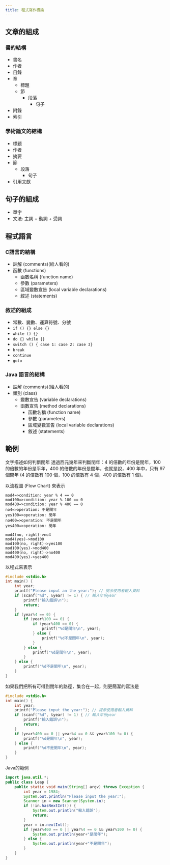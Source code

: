 ```yaml
---
title: 程式寫作概論
---
```

## 文章的組成

### 書的結構

- 書名
- 作者
- 目錄
- 章
    - 標題
    - 節
        - 段落
            - 句子
- 附錄
- 索引

### 學術論文的結構

- 標題
- 作者
- 摘要
- 節
    - 段落
        - 句子
- 引用文獻

## 句子的組成

- 單字
- 文法: 主詞 + 動詞 + 受詞

## 程式語言

### C語言的結構

- 註解 (comments)(給人看的)
- 函數 (functions)
    - 函數名稱 (function name)
    - 參數 (parameters)
    - 區域變數宣告 (local variable declarations)
    - 敘述 (statements)

### 敘述的組成

- 常數、變數、運算符號、分號
- `if () {} else {}`
- `while () {}`
- `do {} while {}`
- `switch () { case 1: case 2: case 3}`
- `break`
- `continue`
- `goto`

### Java 語言的結構

- 註解 (comments)(給人看的)
- 類別 (class)
	- 變數宣告 (variable declarations)
	- 函數宣告 (method declarations)
		- 函數名稱 (function name)
		- 參數 (parameters)
		- 區域變數宣告 (local variable declarations)
		- 敘述 (statements)

## 範例

文字描述如何判斷閏年 透過西元幾年來判斷閏年：4 的倍數的年份是閏年，100 的倍數的年份是平年，400 的倍數的年份是閏年，也就是說，400 年中，只有 97 個閏年 (4 的倍數有 100 個，100 的倍數有 4 個，400 的倍數有 1 個)。

以流程圖 (Flow Chart) 來表示

```flow
mod4=>condition: year % 4 == 0
mod100=>condition: year % 100 == 0
mod400=>condition: year % 400 == 0
no4=>operation: 不是閏年
yes100=>operation: 閏年
no400=>operation: 不是閏年
yes400=>operation: 閏年

mod4(no, right)->no4
mod4(yes)->mod100
mod100(no, right)->yes100
mod100(yes)->mod400
mod400(no, right)->no400
mod400(yes)->yes400
```
  
  
以程式來表示

```c
#include <stdio.h>
int main() {
    int year;
    printf("Please input an the year:"); // 提示使用者輸入資料
    if (scanf("%d", &year) != 1) { // 輸入年份year
        printf("輸入錯誤\n");
        return;
    }
    if (year%4 == 0) {
        if (year%100 == 0) {
            if (year%400 == 0) {
                printf("%d是閏年\n", year);
            } else {
                printf("%d不是閏年\n", year);
            }
        } else {
            printf("%d是閏年\n", year);
        }
    } else {
        printf("%d不是閏年\n", year);
    }
}
```

如果我們把所有可得到閏年的路徑，集合在一起，則更簡潔的寫法是

```c
#include <stdio.h>
int main() {
    int year;
    printf("Please input the year:"); // 提示使用者輸入資料
    if (scanf("%d", &year) != 1) { // 輸入年份year
        printf("輸入錯誤\n");
        return;
    } 
    if (year%400 == 0 || year%4 == 0 && year%100 != 0) {
        printf("%d是閏年\n", year);
    } else {
        printf("%d不是閏年\n", year);
    }
}
```

Java的範例

```java
import java.util.*;
public class Leap {
    public static void main(String[] argv) throws Exception {
        int year = 1984;
        System.out.println("Please input the year:");
        Scanner in = new Scanner(System.in);
        if (!in.hasNextInt()) {
            System.out.println("輸入錯誤");
            return;
        }
        year = in.nextInt();
        if (year%400 == 0 || year%4 == 0 && year%100 != 0) {
            System.out.println(year+"是閏年");
        } else {
            System.out.println(year+"不是閏年");
        }
    }
}
```
